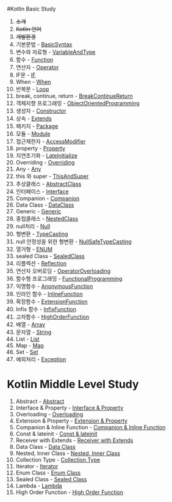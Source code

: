 #Kotlin Basic Study

1. ~~소개~~
1. ~~Kotlin 언어~~
1. ~~개발환경~~
1. 기본문법 - [BasicSyntax](./src/main/kotlin/basiclevel/Study_04_BasicSyntax/BasicSyntax.kt)
1. 변수와 자료형 - [VariableAndType](./src/main/kotlin/basiclevel/Study_05_VariableAndType/VariableAndType.kt)
1. 함수 - [Function](./src/main/kotlin/basiclevel/Study_06_Function/Function.kt)
1. 연산자 - [Operator](./src/main/kotlin/basiclevel/Study_07_Operator/Operator.kt)
1. IF문 - [IF](./src/main/kotlin/basiclevel/Study_08_IF/IF.kt)
1. When - [When](./src/main/kotlin/basiclevel/Study_09_When/When.kt)
1. 반복문 - [Loop](./src/main/kotlin/basiclevel/Study_10_Loop/Loop.kt)
1. break, continue, return - [BreakContinueReturn](./src/main/kotlin/basiclevel/Study_11_BreakContinueReturn/BreakContinueReturn.kt)
1. 객체지향 프로그래밍 - [ObjectOrientedProgramming](./src/main/kotlin/basiclevel/Study_12_ObjectOrientedProgramming/ObjectOrientedProgramming.kt)
1. 생성자 - [Constructor](./src/main/kotlin/basiclevel/Study_13_Constructor/Constructor.kt)
1. 상속 - [Extends](./src/main/kotlin/basiclevel/Study_14_Extends/Extends.kt)
1. 패키지 - [Package](./src/main/kotlin/basiclevel/Study_15_Package/Package.kt)
1. 모듈 - [Module](./src/main/kotlin/basiclevel/Study_16_Module/Module.kt)
1. 접근제한자 - [AccessModifier](./src/main/kotlin/basiclevel/Study_17_AccessModifier/AccessModifier.kt)
1. property - [Property](./src/main/kotlin/basiclevel/Study_18_Property/Property.kt)
1. 지연초기화 - [LateInitialize](./src/main/kotlin/basiclevel/Study_19_LateInitialize/LateInitialize.kt)
1. Overriding - [Overriding](./src/main/kotlin/basiclevel/Study_20_Overriding/Overriding.kt)
1. Any - [Any](./src/main/kotlin/basiclevel/Study_21_Any/Any.kt)
1. this 와 super - [ThisAndSuper](./src/main/kotlin/basiclevel/Study_22_ThisAndSuper/ThisAndSuper.kt)
1. 추상클래스 - [AbstractClass](./src/main/kotlin/basiclevel/Study_23_AbstractClass/AbstractClass.kt)
1. 인터페이스 - [Interface](./src/main/kotlin/basiclevel/Study_24_Interface/Interface.kt)
1. Companion - [Companion](./src/main/kotlin/basiclevel/Study_25_Companion/Companion.kt)
1. Data Class - [DataClass](./src/main/kotlin/basiclevel/Study_26_DataClass/DataClass.kt)
1. Generic - [Generic](./src/main/kotlin/basiclevel/Study_27_Generic/Generic.kt)
1. 중첩클래스 - [NestedClass](./src/main/kotlin/basiclevel/Study_28_NestedClass/NestedClass.kt)
1. null처리 - [Null](./src/main/kotlin/basiclevel/Study_29_Null/Null.kt)
1. 형변환 - [TypeCasting](./src/main/kotlin/basiclevel/Study_30_TypeCasting/TypeCasting.kt)
1. null 안정성을 위한 형변환 - [NullSafeTypeCasting](./src/main/kotlin/basiclevel/Study_31_NullSafeTypeCasting/NullSafeTypeCasting.kt)
1. 열거형 - [ENUM](./src/main/kotlin/basiclevel/Study_32_Enum/ENUM.kt)
1. sealed Class - [SealedClass](./src/main/kotlin/basiclevel/Study_33_SealedClass/SealedClass.kt)
1. 리플렉션 - [Reflection](./src/main/kotlin/basiclevel/Study_34_Reflection/Reflection.kt)
1. 연산자 오버로딩 - [OperatorOverloading](./src/main/kotlin/basiclevel/Study_35_OperatorOverloading/OperatorOverloading.kt)
1. 함수형 프로그래밍 - [FunctionalProgramming](./src/main/kotlin/basiclevel/Study_36_FunctionalProgramming/FunctionalProgramming.kt)
1. 익명함수 - [AnonymousFunction](./src/main/kotlin/basiclevel/Study_37_AnonymousFunction/AnonymousFunction.kt)
1. 인라인 함수 - [InlineFunction](./src/main/kotlin/basiclevel/Study_38_InlineFunction/InlineFunction.kt)
1. 확장함수 - [ExtensionFunction](./src/main/kotlin/basiclevel/Study_39_ExtensionFunction/ExtensionFunction.kt)
1. Infix 함수 - [InfixFunction](./src/main/kotlin/basiclevel/Study_40_InFixFunction/InfixFunction.kt)
1. 고차함수 - [HighOrderFunction](./src/main/kotlin/basiclevel/Study_41_HighOrderFunction/HighOrderFunction.kt)
1. 배열 - [Array](./src/main/kotlin/basiclevel/Study_42_Array/Array.kt)
1. 문자열 - [String](./src/main/kotlin/basiclevel/Study_43_String/String.kt)
1. List - [List](./src/main/kotlin/basiclevel/Study_44_List/List.kt)
1. Map - [Map](./src/main/kotlin/basiclevel/Study_45_Map/Map.kt)
1. Set - [Set](./src/main/kotlin/basiclevel/Study_46_Set/Set.kt)
1. 예외처리 - [Exception](./src/main/kotlin/basiclevel/Study_47_Exception/Exception.kt)

# Kotlin Middle Level Study

1. Abstract - [Abstract](./src/main/kotlin/middlelevel/Study_01_Absract/MiddleAbstractClass.kt)
1. Interface & Property - [Interface & Property](./src/main/kotlin/middlelevel/Study_02_InterfaceAndProperty/InterfaceAndProperty.kt)
1. Overloading - [Overloading](./src/main/kotlin/middlelevel/Study_03_Overloading/Overloading.kt)
1. Extension & Property - [Extension & Property](./src/main/kotlin/middlelevel/Study_04_ExtensionAndProperty/ExtensionAndProperty.kt)
1. Companion & Inline Function - [Companion & Inline Function](./src/main/kotlin/middlelevel/Study_05_CompanionAndInline/CompanionAndInline.kt)
1. Const & lateinit - [Const & lateinit](./src/main/kotlin/middlelevel/Study_06_ConstAndLateinit/ConstAndLateInit.kt)
1. Receiver with Extends - [Receiver with Extends](./src/main/kotlin/middlelevel/Study_07_ExtendsWithReceiver/ExtendsWithReceiver.kt)
1. Data Class - [Data Class](./src/main/kotlin/middlelevel/Study_08_DataClass/DataClass.kt)
1. Nested, Inner Class - [Nested, Inner Class](./src/main/kotlin/middlelevel/Study_09_NestedAndInnerClass/NestedAndInnerClass.kt)
1. Collection Type - [Collection Type](./src/main/kotlin/middlelevel/Study_10_Collections/CollectionsType.kt)
1. Iterator - [Iterator](./src/main/kotlin/middlelevel/Study_11_IteratorInterface/IteratorInterface.kt)
1. Enum Class - [Enum Class](./src/main/kotlin/middlelevel/Study_12_EnumClass/EnumClass.kt)
1. Sealed Class - [Sealed Class](./src/main/kotlin/middlelevel/Study_13_SealedClass/SealedClass.kt)
1. Lambda - [Lambda](./src/main/kotlin/middlelevel/Study_14_Lambda/Lambda.kt)
1. High Order Function - [High Order Function](./src/main/kotlin/middlelevel/Study_15_HighOrderFunction/HighOrderFunction.kt)
